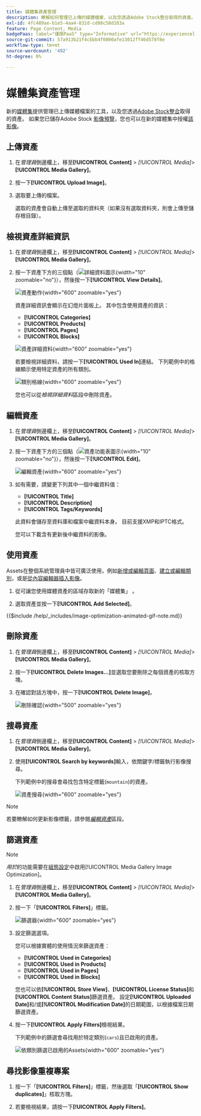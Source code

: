 ```yaml
---
title: 媒體集資產管理
description: 瞭解如何管理已上傳的媒體檔案，以及您透過Adobe Stock整合取得的資產。
exl-id: 4fc489ae-b1e5-4aa4-832d-cd88c58d103a
feature: Page Content, Media
badgePaas: label="僅限PaaS" type="Informative" url="https://experienceleague.adobe.com/en/docs/commerce/user-guides/product-solutions" tooltip="僅適用於雲端專案(Adobe管理的PaaS基礎結構)和內部部署專案的Adobe Commerce 。"
source-git-commit: 57a913b21f4cbbb4f0800afe13012ff46d578f8e
workflow-type: tm+mt
source-wordcount: '492'
ht-degree: 0%

---
```


# 媒體集資產管理

新的[媒體集](media-gallery.md)提供管理已上傳媒體檔案的工具，以及您透過[Adobe Stock整合](adobe-stock.md)取得的資產。 如果您已儲存Adobe Stock [影像預覽](adobe-stock-save-preview.md)，您也可以在新的媒體集中授權[該影像](adobe-stock-license-image.md)。

## 上傳資產

1. 在&#x200B;_管理員_&#x200B;側邊欄上，移至&#x200B;**[!UICONTROL Content]** > _[!UICONTROL Media]_>**[!UICONTROL Media Gallery]**。

1. 按一下&#x200B;**[!UICONTROL Upload Image]**。

1. 選取要上傳的檔案。

   選取的資產會自動上傳至選取的資料夾（如果沒有選取資料夾，則會上傳至儲存根目錄）。

## 檢視資產詳細資訊

1. 在&#x200B;_管理員_&#x200B;側邊欄上，移至&#x200B;**[!UICONTROL Content]** > _[!UICONTROL Media]_>**[!UICONTROL Media Gallery]**。

1. 按一下資產下方的三個點（![詳細資料圖示](./assets/media-gallery-asset-menu-icon.png){width="10" zoomable="no"}），然後按一下&#x200B;**[!UICONTROL View Details]**。

   ![資產動作](./assets/media-gallery-asset-actions.png){width="600" zoomable="yes"}

   資產詳細資訊會顯示在幻燈片面板上。 其中包含使用資產的資訊：

   - **[!UICONTROL Categories]**
   - **[!UICONTROL Products]**
   - **[!UICONTROL Pages]**
   - **[!UICONTROL Blocks]**

   ![資產詳細資料](./assets/media-gallery-asset-details.png){width="600" zoomable="yes"}

   若要檢視詳細資料，請按一下&#x200B;**[!UICONTROL Used In]**&#x200B;連結。 下列範例中的格線顯示使用特定資產的所有類別。

   ![類別格線](./assets/media-gallery-asset-categories.png){width="600" zoomable="yes"}

   您也可以從&#x200B;_檢視詳細資料_&#x200B;區段中刪除資產。

## 編輯資產

1. 在&#x200B;_管理員_&#x200B;側邊欄上，移至&#x200B;**[!UICONTROL Content]** > _[!UICONTROL Media]_>**[!UICONTROL Media Gallery]**。

1. 按一下資產下方的三個點（![資產功能表圖示](./assets/media-gallery-asset-menu-icon.png){width="10" zoomable="no"}），然後按一下&#x200B;**[!UICONTROL Edit]**。

   ![編輯資產](./assets/media-gallery-edit-asset.png){width="600" zoomable="yes"}

1. 如有需要，請變更下列其中一個中繼資料值：

   - **[!UICONTROL Title]**
   - **[!UICONTROL Description]**
   - **[!UICONTROL Tags/Keywords]**

   此資料會儲存至資料庫和檔案中繼資料本身。 目前支援XMP和IPTC格式。

   您可以下載含有更新後中繼資料的影像。

## 使用資產

Assets在整個系統管理員中皆可廣泛使用，例如[新增或編輯頁面](page-add.md)、[建立或編輯類別](../catalog/category-create.md)，或是[從內容編輯器插入影像](editor-insert-image.md)。

1. 從可讓您使用媒體資產的區域存取新的「媒體集」 。

1. 選取資產並按一下&#x200B;**[!UICONTROL Add Selected]**。

{{$include /help/_includes/image-optimization-animated-gif-note.md}}

## 刪除資產

1. 在&#x200B;_管理員_&#x200B;側邊欄上，移至&#x200B;**[!UICONTROL Content]** > _[!UICONTROL Media]_>**[!UICONTROL Media Gallery]**。

1. 按一下&#x200B;**[!UICONTROL Delete Images...]**&#x200B;並選取您要刪除之每個資產的核取方塊。

1. 在確認對話方塊中，按一下&#x200B;**[!UICONTROL Delete Image]**。

   ![刪除確認](./assets/media-gallery-bulk-delete-confirm.png){width="500" zoomable="yes"}

## 搜尋資產

1. 在&#x200B;_管理員_&#x200B;側邊欄上，移至&#x200B;**[!UICONTROL Content]** > _[!UICONTROL Media]_>**[!UICONTROL Media Gallery]**。

1. 使用&#x200B;**[!UICONTROL Search by keywords]**&#x200B;輸入，依關鍵字/標籤執行影像搜尋。

   下列範例中的搜尋會尋找包含特定標籤(`mountain`)的資產。

   ![資產搜尋](./assets/media-gallery-asset-search.png){width="600" zoomable="yes"}

>[!NOTE]
>
>若要瞭解如何更新影像標籤，請參閱&#x200B;_[編輯資產](#edit-an-asset)_&#x200B;區段。

## 篩選資產

>[!NOTE]
>
>_用於_&#x200B;的功能需要在[組態設定](media-gallery-image-optimization.md)中啟用[!UICONTROL Media Gallery Image Optimization]。

1. 在&#x200B;_管理員_&#x200B;側邊欄上，移至&#x200B;**[!UICONTROL Content]** > _[!UICONTROL Media]_>**[!UICONTROL Media Gallery]**。

1. 按一下「**[!UICONTROL Filters]**」標籤。

   ![篩選器](./assets/media-gallery-filters.png){width="600" zoomable="yes"}

1. 設定篩選選項。

   您可以根據實體的使用情況來篩選資產：

   - **[!UICONTROL Used in Categories]**
   - **[!UICONTROL Used in Products]**
   - **[!UICONTROL Used in Pages]**
   - **[!UICONTROL Used in Blocks]**

   您也可以依&#x200B;**[!UICONTROL Store View]**、**[!UICONTROL License Status]**&#x200B;和&#x200B;**[!UICONTROL Content Status]**&#x200B;篩選資產。 設定&#x200B;**[!UICONTROL Uploaded Date]**&#x200B;和/或&#x200B;**[!UICONTROL Modification Date]**&#x200B;的日期範圍，以根據檔案日期篩選資產。

1. 按一下&#x200B;**[!UICONTROL Apply Filters]**&#x200B;檢視結果。

   下列範例中的篩選會尋找用於特定類別(`cars`)且已啟用的資產。

   ![依類別篩選已啟用的Assets](./assets/media-gallery-filter-by-category.png){width="600" zoomable="yes"}

## 尋找影像重複專案

1. 按一下「**[!UICONTROL Filters]**」標籤，然後選取「**[!UICONTROL Show duplicates]**」核取方塊。

1. 若要檢視結果，請按一下&#x200B;**[!UICONTROL Apply Filters]**。
